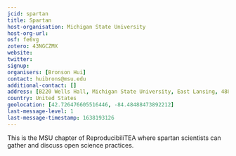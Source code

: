 ```yaml
---
jcid: spartan
title: Spartan
host-organisation: Michigan State University
host-org-url: 
osf: fe6vg
zotero: 43NGCZMX
website: 
twitter: 
signup: 
organisers: [Bronson Hui]
contact: huibrons@msu.edu
additional-contact: []
address: [B220 Wells Hall, Michigan State University, East Lansing, 48824 MI, USA]
country: United States
geolocation: [42.726476605516446, -84.48488473892212]
last-message-level: 1
last-message-timestamp: 1638193126
---
```


This is the MSU chapter of ReproducibiliTEA where spartan scientists can gather and discuss open science practices.
